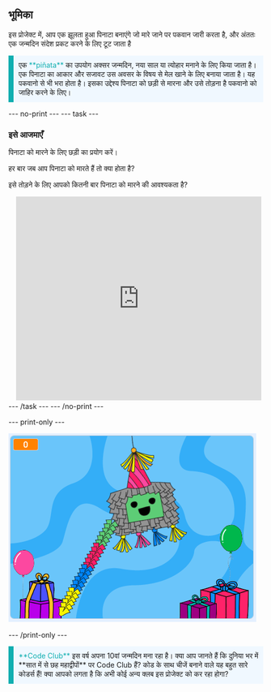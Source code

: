## भूमिका

इस प्रोजेक्ट में, आप एक झूलता हुआ पिनाटा बनाएंगे जो मारे जाने पर पकवान जारी करता है, और अंततः एक जन्मदिन संदेश प्रकट करने के लिए टूट जाता है

<p style="border-left: solid; border-width:10px; border-color: #0faeb0; background-color: aliceblue; padding: 10px;">
एक <span style="color: #0faeb0">**piñata**</span> का उपयोग अक्सर जन्मदिन, नया साल या त्योहार मनाने के लिए किया जाता है। एक पिनाटा का आकार और सजावट उस अवसर के विषय से मेल खाने के लिए बनाया जाता है। यह पकवानो से भी भरा होता है। इसका उद्देश्य पिनाटा को छड़ी से मारना और उसे तोड़ना है पकवानो को जाहिर करने के लिए।    
</p>

--- no-print ---
--- task ---
### इसे आजमाएँ
<div style="display: flex; flex-wrap: wrap">
<div style="flex-basis: 175px; flex-grow: 1">  
पिनाटा को मारने के लिए छड़ी का प्रयोग करें। 

हर बार जब आप पिनाटा को मारते हैं तो क्या होता है? 

इसे तोड़ने के लिए आपको कितनी बार पिनाटा को मारने की आवश्यकता है?  
</div>
<div class="scratch-preview" style="margin-left: 15px;">
  <iframe allowtransparency="true" width="485" height="402" src="https://scratch.mit.edu/projects/embed/649873783/?autostart=false" frameborder="0"></iframe>
</div>
</div>
--- /task ---
--- /no-print ---

--- print-only ---

![पूरा प्रोजेक्ट।](images/showcase_static.png)

--- /print-only ---

<p style="border-left: solid; border-width:10px; border-color: #0faeb0; background-color: aliceblue; padding: 10px;">
<span style="color: #0faeb0">**Code Club**</span> इस वर्ष अपना 10वां जन्मदिन मना रहा है। क्या आप जानते हैं कि दुनिया भर में **सात में से छह महाद्वीपों** पर Code Club हैं? कोड के साथ चीजें बनाने वाले यह बहुत सारे कोडर्स हैं! क्या आपको लगता है कि अभी कोई अन्य क्लब इस प्रोजेक्ट को कर रहा होगा?   
</p>

